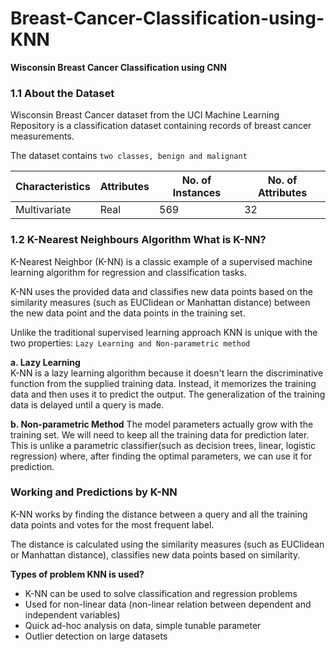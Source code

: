 # Breast-Cancer-Classification-using-KNN
**Wisconsin Breast Cancer Classification using CNN**

### 1.1 About the Dataset
Wisconsin Breast Cancer dataset from the UCI Machine Learning Repository is a classification dataset containing records of breast cancer measurements.

The dataset contains `two classes, benign and malignant`

| Characteristics | Attributes | No. of Instances | No. of Attributes |
| --- | --- | --- | --- |
| Multivariate | Real | 569 | 32 |

### 1.2 K-Nearest Neighbours Algorithm What is K-NN?  
K-Nearest Neighbor (K-NN) is a classic example of a supervised machine learning algorithm for regression and classification tasks. 

K-NN uses the provided data and classifies new data points based on the similarity measures (such as EUCIidean or Manhattan distance) between the new data point and the data points in the training set.  

Unlike the traditional supervised learning approach KNN is unique with the two properties: `Lazy Learning and Non-parametric method`

  **a. Lazy Learning**  
  K-NN is a lazy learning algorithm because it doesn't learn the discriminative function from the supplied training data. Instead, it memorizes the training data and then uses it to predict the output. The generalization of the training data is delayed until a query is made.  

  **b. Non-parametric Method**
  The model parameters actually grow with the training set. We will need to keep all the training data for prediction later. This is unlike a parametric classifier(such as decision trees, linear, logistic regression) where, after finding the optimal parameters, we can use it for prediction.  
  
### Working and Predictions by K-NN  

K-NN works by finding the distance between a query and all the training data points and votes for the most frequent label. 

The distance is calculated using the similarity measures (such as EUCIidean or Manhattan distance), classifies new data points based on similarity. 

**Types of problem KNN is used?**

- K-NN can be used to solve classification and regression problems 
- Used for non-linear data (non-linear relation between dependent and independent variables) 
- Quick ad-hoc analysis on data, simple tunable parameter 
- Outlier detection on large datasets



